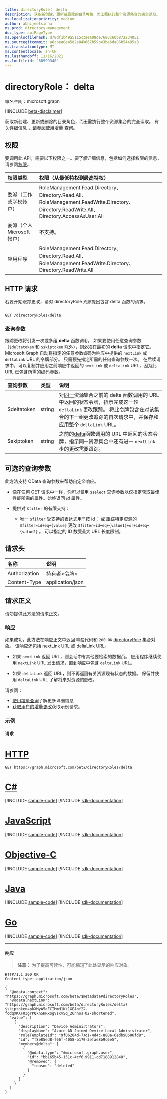 ```yaml
---
title: directoryRole： delta
description: 获取新创建、更新或删除的目录角色，而无需执行整个资源集合的完全读取。 有关详细信息，请参阅使用增量查询。
ms.localizationpriority: medium
author: abhijeetsinha
ms.prod: directory-management
doc_type: apiPageType
ms.openlocfilehash: d78df1b49a5115c2aea08de7686c60b872234051
ms.sourcegitcommit: a6cbea0e45d2e84b867b59b43ba6da86b54495a3
ms.translationtype: MT
ms.contentlocale: zh-CN
ms.lasthandoff: 11/16/2021
ms.locfileid: "60999340"
---
```

# <a name="directoryrole-delta"></a>directoryRole： delta

命名空间：microsoft.graph

[!INCLUDE [beta-disclaimer](../../includes/beta-disclaimer.md)]

获取新创建、更新或删除的目录角色，而无需执行整个资源集合的完全读取。 有关详细信息 [，请参阅使用增量](/graph/delta-query-overview) 查询。

## <a name="permissions"></a>权限

要调用此 API，需要以下权限之一。要了解详细信息，包括如何选择权限的信息，请参阅[权限](/graph/permissions-reference)。

|权限类型      | 权限（从最低特权到最高特权）              |
|:--------------------|:---------------------------------------------------------|
|委派（工作或学校帐户） | RoleManagement.Read.Directory、Directory.Read.All、RoleManagement.ReadWrite.Directory、Directory.ReadWrite.All、Directory.AccessAsUser.All    |
|委派（个人 Microsoft 帐户） | 不支持。    |
|应用程序 | RoleManagement.Read.Directory、Directory.Read.All、RoleManagement.ReadWrite.Directory、Directory.ReadWrite.All |

## <a name="http-request"></a>HTTP 请求

若要开始跟踪更改，请对 directoryRole 资源提出包含 delta 函数的请求。

<!-- { "blockType": "ignored" } -->
```http

GET /directoryRoles/delta

```

### <a name="query-parameters"></a>查询参数

跟踪更改将引发一次或多组 **delta** 函数调用。 如果要使用任意查询参数（`$deltatoken` 和 `$skiptoken` 除外），则必须在最初的 **delta** 请求中指定它。 Microsoft Graph 自动将指定的任意参数编码为响应中提供的 `nextLink` 或 `deltaLink` URL 的令牌部分。 只需预先指定所需的任何查询参数一次。 在后续请求中，可以复制并应用之前响应中返回的 `nextLink` 或 `deltaLink` URL，因为此 URL 已包含所需的编码参数。

| 查询参数      | 类型   |说明|
|:---------------|:--------|:----------|
| $deltatoken | string | 对[同一](/graph/delta-query-overview)资源集合之前的 delta 函数调用的 URL 中返回的状态令牌，指示完成这一轮 `deltaLink` 更改跟踪。  将此令牌包含在对该集合的下一组更改追踪的首次请求中，并保存和应用整个 `deltaLink` URL。|
| $skiptoken | string | 之前的[delta](/graph/delta-query-overview)函数调用的 URL 中返回的状态令牌，指示同一资源集合中还有进一 `nextLink` 步的更改需要跟踪。  |

## <a name="optional-query-parameters"></a>可选的查询参数

此方法支持 OData 查询参数来帮助自定义响应。

- 像在任何 GET 请求中一样，你可以使用 `$select` 查询参数以仅指定获取最佳性能所需的属性。始终返回 _id_ 属性。 

- 提供对 `$filter` 的有限支持：
  * 唯一 `$filter` 受支持的表达式用于按 id： 或 跟踪特定资源的  `$filter=id+eq+{value}` 更改 `$filter=id+eq+{value1}+or+id+eq+{value2}` 。 可以指定的 ID 数受最大 URL 长度限制。


## <a name="request-headers"></a>请求头
| 名称       | 说明|
|:---------------|:----------|
| Authorization  | 持有者&lt;令牌&gt;|
| Content-Type  | application/json |

## <a name="request-body"></a>请求正文
请勿提供此方法的请求正文。

### <a name="response"></a>响应

如果成功，此方法在响应正文中返回 响应代码和 `200 OK` [directoryRole](../resources/directoryrole.md) 集合对象。 该响应还包括 nextLink URL 或 deltaLink URL。 

- 如果 `nextLink` 返回 URL，则会话中有其他要检索的数据页。 应用程序继续使用 `nextLink` URL 发出请求，直到响应中包含 `deltaLink` URL。

- 如果 `deltaLink` 返回 URL，则不再返回有关资源现有状态的数据。 保留并使用 `deltaLink` URL 了解将来对资源的更改。

请参阅：</br>
- [使用增量查询](/graph/delta-query-overview)了解更多详细信息</br>
- [获取用户的增量更改](/graph/delta-query-users)获取示例请求。</br>

### <a name="example"></a>示例
#### <a name="request"></a>请求

# <a name="http"></a>[HTTP](#tab/http)
<!-- {
  "blockType": "request",
  "name": "directoryRole_delta"
}-->
```msgraph-interactive
GET https://graph.microsoft.com/beta/directoryRoles/delta
```
# <a name="c"></a>[C#](#tab/csharp)
[!INCLUDE [sample-code](../includes/snippets/csharp/directoryrole-delta-csharp-snippets.md)]
[!INCLUDE [sdk-documentation](../includes/snippets/snippets-sdk-documentation-link.md)]

# <a name="javascript"></a>[JavaScript](#tab/javascript)
[!INCLUDE [sample-code](../includes/snippets/javascript/directoryrole-delta-javascript-snippets.md)]
[!INCLUDE [sdk-documentation](../includes/snippets/snippets-sdk-documentation-link.md)]

# <a name="objective-c"></a>[Objective-C](#tab/objc)
[!INCLUDE [sample-code](../includes/snippets/objc/directoryrole-delta-objc-snippets.md)]
[!INCLUDE [sdk-documentation](../includes/snippets/snippets-sdk-documentation-link.md)]

# <a name="java"></a>[Java](#tab/java)
[!INCLUDE [sample-code](../includes/snippets/java/directoryrole-delta-java-snippets.md)]
[!INCLUDE [sdk-documentation](../includes/snippets/snippets-sdk-documentation-link.md)]

# <a name="go"></a>[Go](#tab/go)
[!INCLUDE [sample-code](../includes/snippets/go/directoryrole-delta-go-snippets.md)]
[!INCLUDE [sdk-documentation](../includes/snippets/snippets-sdk-documentation-link.md)]

---


#### <a name="response"></a>响应
>**注意：** 为了提高可读性，可能缩短了此处显示的响应对象。
<!-- { 
  "blockType": "response",
  "truncated": true,
  "@odata.type": "microsoft.graph.directoryRole",
  "isCollection": true 
} --> 
```http
HTTP/1.1 200 OK
Content-type: application/json

{
  "@odata.context": "https://graph.microsoft.com/beta/$metadata#directoryRoles",
  "@odata.nextLink": "https://graph.microsoft.com/beta/directoryRoles/delta?$skiptoken=pkXMyA5aFCIMmH1Kk1XEAnf2X-fodqXKXF03gYPQknSHRxogVsxvSq_26nhos-O2-shortened",
  "value": [
    {
      "description": "Device Administrators",
      "displayName": "Azure AD Joined Device Local Administrator",
      "roleTemplateId": "9f06204d-73c1-4d4c-880a-6edb90606fd8",
      "id": "f8e85ed8-f66f-4058-b170-3efae8b9c6e5",
      "members@delta": [
        {
          "@odata.type": "#microsoft.graph.user",
          "id": "bb165b45-151c-4cf6-9911-cd7188912848",
          "@removed": {
            "reason": "deleted"
          }
        }
      ]
    }
  ]
}
```

<!-- uuid: 8fcb5dbc-d5aa-4681-8e31-b001d5168d79
2015-10-25 14:57:30 UTC -->
<!--
{
  "type": "#page.annotation",
  "description": "directoryRole: delta",
  "keywords": "",
  "section": "documentation",
  "tocPath": "",
  "suppressions": [
  ]
}
-->



